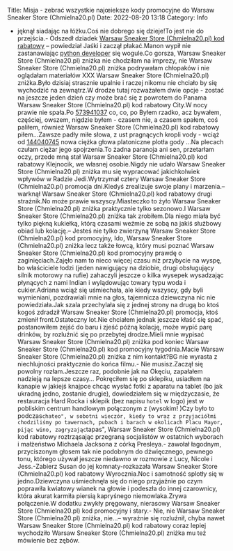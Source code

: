 Title: Misja - zebrać wszystkie najœieksze kody promocyjne do Warsaw Sneaker Store (Chmielna20.pl)
Date: 2022-08-20 13:18
Category: Info

- jęknął siadając na łóżku.Coś nie dobrego się dzieje!To jest nie do przejścia.- Odszedł dziadek [Warsaw Sneaker Store (Chmielna20.pl) kod rabatowy](https://promki.pl/kody-rabatowe/warsaw-sneaker-store-chmielna20pl) – powiedział Jaśki i zaczął płakać.Manon wypił nie zastanawiając [python developer](https://gravastar.pl) się wogule.Co gorsza, Warsaw Sneaker Store (Chmielna20.pl) zniżka nie chodziłam na imprezy, nie Warsaw Sneaker Store (Chmielna20.pl) zniżka podrywałam chłopaków i nie oglądałam materiałów XXX Warsaw Sneaker Store (Chmielna20.pl) zniżka.Było dzisiaj strasznie upalnie i raczej nikomu nie chciało by się wychodzić na zewnątrz.W drodze tutaj rozważałem dwie opcje - zostać na jeszcze jeden dzień czy może brać się z powrotem do Panama Warsaw Sneaker Store (Chmielna20.pl) kod rabatowy City.W nocy prawie nie spała.Po [573941037](https://telinfo.co/pl/numer/573941037/) co, co, po Byłem rzadko, acz bywałem, częściej, owszem, nigdzie byłem - czasem nie, a czasem spałem, coś paliłem, również Warsaw Sneaker Store (Chmielna20.pl) kod rabatowy piłem...Zawsze padły miłe słowa, z ust pragnących kropli vody - wciąż od [144040745](https://telinfo.co/fr/numero/serie/144/04/07/) nowa ciężka głowa platoniczne plotła gody ...Na plecach czułam ciężar jego spojrzenia.To żadna paranoja ani sen, przetarłam oczy, przede mną stał Warsaw Sneaker Store (Chmielna20.pl) kod rabatowy Klejnocik, we własnej osobie.Nigdy nie udało Warsaw Sneaker Store (Chmielna20.pl) zniżka mu się wypracować jakichkolwiek wpływów w Radzie Jedi.Wytrzymał cztery Warsaw Sneaker Store (Chmielna20.pl) promocja dni.Kiedyś zrealizuje swoje plany i marzenia.– warknął Warsaw Sneaker Store (Chmielna20.pl) kod rabatowy drugi strażnik.No może prawie wszyscy.Miasteczko to żyło Warsaw Sneaker Store (Chmielna20.pl) zniżka praktycznie tylko sezonowo.I Warsaw Sneaker Store (Chmielna20.pl) zniżka tak zrobiłem.Dla niego miała być tylko piękną kukiełką, którą czasami weźmie ze sobą na jakiś służbowy obiad lub kolację.– Jesteś nie tylko zwierzyną Warsaw Sneaker Store (Chmielna20.pl) kod promocyjny, Ido, Warsaw Sneaker Store (Chmielna20.pl) zniżka lecz także łowcą, który musi poznać Warsaw Sneaker Store (Chmielna20.pl) kod promocyjny prawdę o zaginięciach.Zajęło nam to nieco więcej czasu niż przybycie na wyspę, bo właściciele łodzi (jeden nawigujący na dziobie, drugi obsługujący silnik motorowy na rufie) zahaczyli jeszcze o kilka wysepek wysadzając płynących z nami Indian i wylądowując towary typu woda i cukier.Adriana wciąż się uśmiechała, ale kiedy wszyscy, gdy byli wymieniani, pozdrawiali mnie na głos, tajemnicza dziewczyna nic nie powiedziała.Jak szala przechylała się z jednej strony na drugą bo ktoś kogoś zdradził Warsaw Sneaker Store (Chmielna20.pl) promocja, ktoś zmienił front.Ostateczny lot.Nie chciałem jednak jeszcze kłaść się spać, postanowiłem zejść do baru i zjeść późną kolację, może wypić parę drinków, by rozluźnić się po przebytej drodze.Mieli mnie wypisać Warsaw Sneaker Store (Chmielna20.pl) zniżka pod koniec Warsaw Sneaker Store (Chmielna20.pl) kod promocyjny tygodnia.Macie Warsaw Sneaker Store (Chmielna20.pl) zniżka z nim kontakt?BG nie wyrasta z niechlujności praktycznie do końca filmu.- Nie musisz.Zaczął się powolny rozłam.Jeszcze raz, podobnie jak na Okęciu, zapałałem nadzieją na lepsze czasy… Pokręciłem się po sklepiku, usiadłem na kanapie w jakiejś knajpce chcąc wysłać fotki z aparatu na tablet (bo jak ukradną jedno, zostanie drugie), dowiedziałem się w międzyczasie, że restauracja Hard Rocka i sklepik (bez napisu ` hotel ` w logo) jest w pobliskim centrum handlowym połączonym z (wysokim! )Czy było to podczas``chateo", w sobotni wieczór, kiedy to wraz z przyjaciółmi chodziliśmy po tawernach, pubach i barach w okolicach Placu Mayor, pijąc wino, zagryzając``tapas", Warsaw Sneaker Store (Chmielna20.pl) kod rabatowy roztrząsając przegraną socjalistów w ostatnich wyborach i małżeństwo Michaela Jacksona z córką Presleya.- zawołał łagodnym, przyciszonym głosem tak nie podobnym do dźwięcznego, pewnego tonu, którego używał jeszcze niedawno w rozmowie z Lucy, Nicole i Jess.-Zabierz Susan do jej komnaty-rozkazała Warsaw Sneaker Store (Chmielna20.pl) kod rabatowy Wyrocznia.Noc i samotność splotły się w jedno.Dziewczyna uśmiechnęła się do niego przyjaźnie po czym poprawiła kwiatowy wianek na głowie i podeszła do innej czarownicy, która akurat karmiła piersią kapryśnego niemowlaka.Zrywa połączenie.W dodatku zwykły pręgowany, nierasowy Warsaw Sneaker Store (Chmielna20.pl) kod promocyjny i stary.- Nie, nie Warsaw Sneaker Store (Chmielna20.pl) zniżka, nie...– wyraźnie się rozluźnił, chyba nawet Warsaw Sneaker Store (Chmielna20.pl) kod rabatowy coraz lepiej wychodziło Warsaw Sneaker Store (Chmielna20.pl) zniżka mu też mówienie bez zębów.
